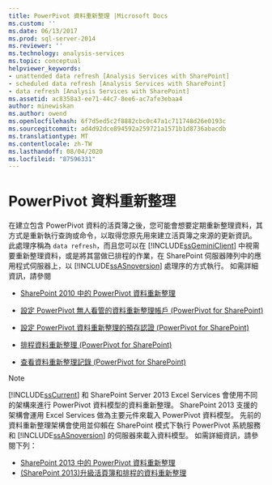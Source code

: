 ```yaml
---
title: PowerPivot 資料重新整理 |Microsoft Docs
ms.custom: ''
ms.date: 06/13/2017
ms.prod: sql-server-2014
ms.reviewer: ''
ms.technology: analysis-services
ms.topic: conceptual
helpviewer_keywords:
- unattended data refresh [Analysis Services with SharePoint]
- scheduled data refresh [Analysis Services with SharePoint]
- data refresh [Analysis Services with SharePoint]
ms.assetid: ac8358a3-ee71-44c7-8ee6-ac7afe3ebaa4
author: minewiskan
ms.author: owend
ms.openlocfilehash: 6f7d5ed5c2f8882cbc0c47a1c711748d26e0193c
ms.sourcegitcommit: ad4d92dce894592a259721a1571b1d8736abacdb
ms.translationtype: MT
ms.contentlocale: zh-TW
ms.lasthandoff: 08/04/2020
ms.locfileid: "87596331"
---
```

# <a name="powerpivot-data-refresh"></a>PowerPivot 資料重新整理
  在建立包含 PowerPivot 資料的活頁簿之後，您可能會想要定期重新整理資料，其方式是重新執行查詢或命令，以取得您原先用來建立活頁簿之來源的更新資訊。 此處理序稱為 `data refresh`，而且您可以在 [!INCLUDE[ssGeminiClient](../../includes/ssgeminiclient-md.md)] 中視需要重新整理資料，或是將其當做已排程的作業，在 SharePoint 伺服器陣列中的應用程式伺服器上，以 [!INCLUDE[ssASnoversion](../../includes/ssasnoversion-md.md)] 處理序的方式執行。 如需詳細資訊，請參閱  
  
-   [SharePoint 2010 中的 PowerPivot 資料重新整理](../powerpivot-data-refresh-with-sharepoint-2010.md)  
  
-   [設定 PowerPivot 無人看管的資料重新整理帳戶 &#40;PowerPivot for SharePoint&#41;](../configure-unattended-data-refresh-account-powerpivot-sharepoint.md)  
  
-   [設定 PowerPivot 資料重新整理的預存認證 &#40;PowerPivot for SharePoint&#41;](../configure-stored-credentials-data-refresh-powerpivot-sharepoint.md)  
  
-   [排程資料重新整理 &#40;PowerPivot for SharePoint&#41;](../schedule-a-data-refresh-powerpivot-for-sharepoint.md)  
  
-   [查看資料重新整理記錄 &#40;PowerPivot for SharePoint&#41;](view-data-refresh-history-power-pivot-for-sharepoint.md)  
  
> [!NOTE]
>  [!INCLUDE[ssCurrent](../../includes/sscurrent-md.md)] 和 SharePoint Server 2013 Excel Services 會使用不同的架構來進行 PowerPivot 資料模型的資料重新整理。 SharePoint 2013 支援的架構會運用 Excel Services 做為主要元件來載入 PowerPivot 資料模型。 先前的資料重新整理架構會使用並仰賴在 SharePoint 模式下執行 PowerPivot 系統服務和 [!INCLUDE[ssASnoversion](../../includes/ssasnoversion-md.md)] 的伺服器來載入資料模型。 如需詳細資訊，請參閱下列：  
> 
>  -   [SharePoint 2013 中的 PowerPivot 資料重新整理](power-pivot-data-refresh-with-sharepoint-2013.md)  
> -   [&#40;SharePoint 2013&#41;升級活頁簿和排程的資料重新整理](../instances/install-windows/upgrade-workbooks-and-scheduled-data-refresh-sharepoint-2013.md)  
  
  
